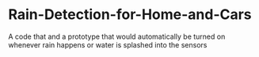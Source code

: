 # Rain-Detection-for-Home-and-Cars
A code that and a prototype that would automatically be turned on whenever rain happens or water is splashed into the sensors
